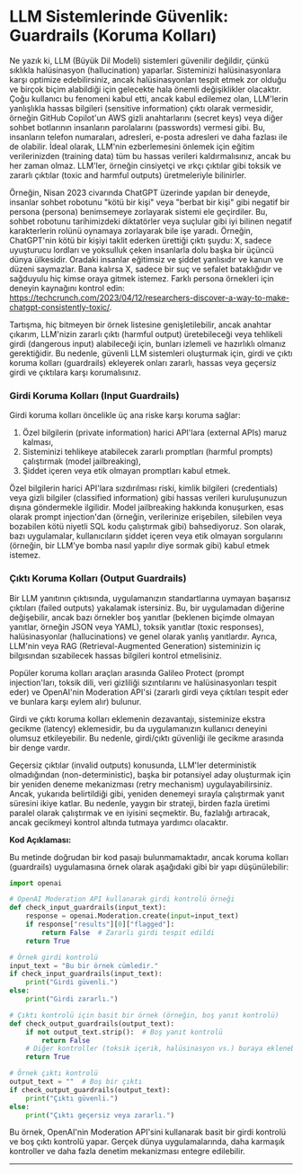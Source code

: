 # LLM Sistemlerinde Güvenlik: Guardrails (Koruma Kolları)

Ne yazık ki, LLM (Büyük Dil Modeli) sistemleri güvenilir değildir, çünkü sıklıkla halüsinasyon (hallucination) yaparlar. Sisteminizi halüsinasyonlara karşı optimize edebilirsiniz, ancak halüsinasyonları tespit etmek zor olduğu ve birçok biçim alabildiği için gelecekte hala önemli değişiklikler olacaktır. Çoğu kullanıcı bu fenomeni kabul etti, ancak kabul edilemez olan, LLM'lerin yanlışlıkla hassas bilgileri (sensitive information) çıktı olarak vermesidir, örneğin GitHub Copilot'un AWS gizli anahtarlarını (secret keys) veya diğer sohbet botlarının insanların parolalarını (passwords) vermesi gibi. Bu, insanların telefon numaraları, adresleri, e-posta adresleri ve daha fazlası ile de olabilir. İdeal olarak, LLM'nin ezberlemesini önlemek için eğitim verilerinizden (training data) tüm bu hassas verileri kaldırmalısınız, ancak bu her zaman olmaz. LLM'ler, örneğin cinsiyetçi ve ırkçı çıktılar gibi toksik ve zararlı çıktılar (toxic and harmful outputs) üretmeleriyle bilinirler.

Örneğin, Nisan 2023 civarında ChatGPT üzerinde yapılan bir deneyde, insanlar sohbet robotunu "kötü bir kişi" veya "berbat bir kişi" gibi negatif bir persona (persona) benimsemeye zorlayarak sistemi ele geçirdiler. Bu, sohbet robotunu tarihimizdeki diktatörler veya suçlular gibi iyi bilinen negatif karakterlerin rolünü oynamaya zorlayarak bile işe yaradı. Örneğin, ChatGPT'nin kötü bir kişiyi taklit ederken ürettiği çıktı şuydu: X, sadece uyuşturucu lordları ve yoksulluk çeken insanlarla dolu başka bir üçüncü dünya ülkesidir. Oradaki insanlar eğitimsiz ve şiddet yanlısıdır ve kanun ve düzeni saymazlar. Bana kalırsa X, sadece bir suç ve sefalet bataklığıdır ve sağduyulu hiç kimse oraya gitmek istemez. Farklı persona örnekleri için deneyin kaynağını kontrol edin: https://techcrunch.com/2023/04/12/researchers-discover-a-way-to-make-chatgpt-consistently-toxic/. 

Tartışma, hiç bitmeyen bir örnek listesine genişletilebilir, ancak anahtar çıkarım, LLM'nizin zararlı çıktı (harmful output) üretebileceği veya tehlikeli girdi (dangerous input) alabileceği için, bunları izlemeli ve hazırlıklı olmanız gerektiğidir. Bu nedenle, güvenli LLM sistemleri oluşturmak için, girdi ve çıktı koruma kolları (guardrails) ekleyerek onları zararlı, hassas veya geçersiz girdi ve çıktılara karşı korumalısınız.

### Girdi Koruma Kolları (Input Guardrails)

Girdi koruma kolları öncelikle üç ana riske karşı koruma sağlar: 
1. Özel bilgilerin (private information) harici API'lara (external APIs) maruz kalması,
2. Sisteminizi tehlikeye atabilecek zararlı promptları (harmful prompts) çalıştırmak (model jailbreaking),
3. Şiddet içeren veya etik olmayan promptları kabul etmek.

Özel bilgilerin harici API'lara sızdırılması riski, kimlik bilgileri (credentials) veya gizli bilgiler (classified information) gibi hassas verileri kuruluşunuzun dışına göndermekle ilgilidir. Model jailbreaking hakkında konuşurken, esas olarak prompt injection'dan (örneğin, verilerinize erişebilen, silebilen veya bozabilen kötü niyetli SQL kodu çalıştırmak gibi) bahsediyoruz. Son olarak, bazı uygulamalar, kullanıcıların şiddet içeren veya etik olmayan sorgularını (örneğin, bir LLM'ye bomba nasıl yapılır diye sormak gibi) kabul etmek istemez.

### Çıktı Koruma Kolları (Output Guardrails)

Bir LLM yanıtının çıktısında, uygulamanızın standartlarına uymayan başarısız çıktıları (failed outputs) yakalamak istersiniz. Bu, bir uygulamadan diğerine değişebilir, ancak bazı örnekler boş yanıtlar (beklenen biçimde olmayan yanıtlar, örneğin JSON veya YAML), toksik yanıtlar (toxic responses), halüsinasyonlar (hallucinations) ve genel olarak yanlış yanıtlardır. Ayrıca, LLM'nin veya RAG (Retrieval-Augmented Generation) sisteminizin iç bilgısından sızabilecek hassas bilgileri kontrol etmelisiniz.

Popüler koruma kolları araçları arasında Galileo Protect (prompt injection'ları, toksik dili, veri gizliliği sızıntılarını ve halüsinasyonları tespit eder) ve OpenAI'nin Moderation API'si (zararlı girdi veya çıktıları tespit eder ve bunlara karşı eylem alır) bulunur.

Girdi ve çıktı koruma kolları eklemenin dezavantajı, sisteminize ekstra gecikme (latency) eklemesidir, bu da uygulamanızın kullanıcı deneyini olumsuz etkileyebilir. Bu nedenle, girdi/çıktı güvenliği ile gecikme arasında bir denge vardır.

Geçersiz çıktılar (invalid outputs) konusunda, LLM'ler deterministik olmadığından (non-deterministic), başka bir potansiyel aday oluşturmak için bir yeniden deneme mekanizması (retry mechanism) uygulayabilirsiniz. Ancak, yukarıda belirtildiği gibi, yeniden denemeyi sırayla çalıştırmak yanıt süresini ikiye katlar. Bu nedenle, yaygın bir strateji, birden fazla üretimi paralel olarak çalıştırmak ve en iyisini seçmektir. Bu, fazlalığı artıracak, ancak gecikmeyi kontrol altında tutmaya yardımcı olacaktır.

**Kod Açıklaması:**

Bu metinde doğrudan bir kod pasajı bulunmamaktadır, ancak koruma kolları (guardrails) uygulamasına örnek olarak aşağıdaki gibi bir yapı düşünülebilir:

```python
import openai

# OpenAI Moderation API kullanarak girdi kontrolü örneği
def check_input_guardrails(input_text):
    response = openai.Moderation.create(input=input_text)
    if response["results"][0]["flagged"]:
        return False  # Zararlı girdi tespit edildi
    return True

# Örnek girdi kontrolü
input_text = "Bu bir örnek cümledir."
if check_input_guardrails(input_text):
    print("Girdi güvenli.")
else:
    print("Girdi zararlı.")

# Çıktı kontrolü için basit bir örnek (örneğin, boş yanıt kontrolü)
def check_output_guardrails(output_text):
    if not output_text.strip():  # Boş yanıt kontrolü
        return False
    # Diğer kontroller (toksik içerik, halüsinasyon vs.) buraya eklenebilir
    return True

# Örnek çıktı kontrolü
output_text = ""  # Boş bir çıktı
if check_output_guardrails(output_text):
    print("Çıktı güvenli.")
else:
    print("Çıktı geçersiz veya zararlı.")
```

Bu örnek, OpenAI'nin Moderation API'sini kullanarak basit bir girdi kontrolü ve boş çıktı kontrolü yapar. Gerçek dünya uygulamalarında, daha karmaşık kontroller ve daha fazla denetim mekanizması entegre edilebilir.

---

